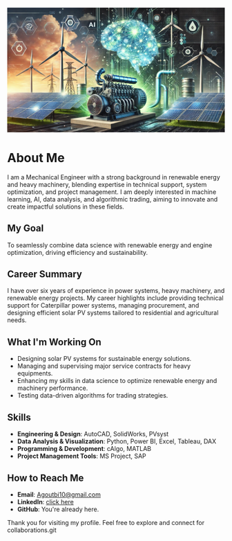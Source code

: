 ![Github Banner](assets/banner_github.jpg)

# About Me

<!--keeping all line length error let me express myself-->
I am a Mechanical Engineer with a strong background in renewable energy and heavy machinery, blending expertise in technical support, system optimization, and project management. I am deeply interested in machine learning, AI, data analysis, and algorithmic trading, aiming to innovate and create impactful solutions in these fields.

## My Goal
<!--keeping all line length error let me express myself-->
To seamlessly combine data science with renewable energy and engine optimization, driving efficiency and sustainability.

## Career Summary
<!--keeping all line length error let me express myself-->
I have over six years of experience in power systems, heavy machinery, and renewable energy projects. My career highlights include providing technical support for Caterpillar power systems, managing procurement, and designing efficient solar PV systems tailored to residential and agricultural needs.

## What I'm Working On

- Designing solar PV systems for sustainable energy solutions.
- Managing and supervising major service contracts for heavy equipments.  
  <!--keeping all line length error let me express myself-->
- Enhancing my skills in data science to optimize renewable energy and machinery performance.
- Testing data-driven algorithms for trading strategies.

## Skills

- **Engineering & Design**: AutoCAD, SolidWorks, PVsyst  
- **Data Analysis & Visualization**: Python, Power BI, Excel, Tableau, DAX  
- **Programming & Development**: cAlgo, MATLAB  
- **Project Management Tools**: MS Project, SAP  

## How to Reach Me
<!--keeping all line length error the link is long-->
- **Email**: <Agoutbi10@gmail.com>  
- **LinkedIn**: [click here](https://www.linkedin.com/in/ahmed-isameldeen-goutbi-el-hassen-79140a192/)  
- **GitHub**: You're already here.

Thank you for visiting my profile. Feel free to explore and connect for collaborations.git
